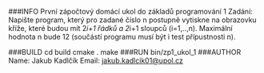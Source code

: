###INFO
První zápočtový domácí ukol do základů programování 1
Zadání: Napište program, který pro zadané číslo n postupně vytiskne na obrazovku kříže, které budou mít 2*i+1 řádků a 2*i+1 sloupců (i=1,..,n). Maximální hodnota n bude 12 (součástí programu musí být i test přípustnosti n).

###BUILD
	cd build
	cmake .
	make
###RUN
	bin/zp1_ukol_1
###AUTHOR
	Name: Jakub Kadlčík
	Email: jakub.kadlcik01@upol.cz

